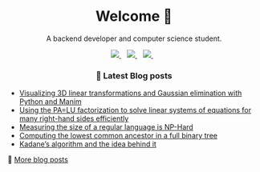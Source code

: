<h1 align='center'>
  Welcome 👋
</h1>

<p align='center'>
  A backend developer and computer science student.
</p>
<p align='center'>
  <a href="https://zerobone.net">
    <img src="https://img.shields.io/badge/Website-ZeroBone.net-%2302A2EC.svg?&style=for-the-badge&logoColor=white" />
  </a>&nbsp;&nbsp;
  <a href="https://www.linkedin.com/in/zerobone/">
    <img src="https://img.shields.io/badge/linkedin-%230077B5.svg?&style=for-the-badge&logo=linkedin&logoColor=white" />
  </a>&nbsp;&nbsp;
  <a href="mailto:zerobone21@gmail.com">
    <img src="https://img.shields.io/badge/gmail-%23D14836.svg?&style=for-the-badge&logo=gmail&logoColor=white" />
  </a>&nbsp;&nbsp;
</p>

<h3 align='center'>
  📕 Latest Blog posts
</h3>


<!-- BLOG-POST-LIST:START -->
- [Visualizing 3D linear transformations and Gaussian elimination with Python and Manim](https://zerobone.net/blog/cs/linear-transformations-3d-manim/)
- [Using the PA=LU factorization to solve linear systems of equations for many right-hand sides efficiently](https://zerobone.net/blog/cs/pa-lu-factorization/)
- [Measuring the size of a regular language is NP-Hard](https://zerobone.net/blog/cs/regular-language-size-np-hard/)
- [Computing the lowest common ancestor in a full binary tree](https://zerobone.net/blog/cs/lowest-common-ancestor/)
- [Kadane’s algorithm and the idea behind it](https://zerobone.net/blog/cs/kadane-algorithm/)
<!-- BLOG-POST-LIST:END -->

💬 [More blog posts](https://zerobone.net/blog/)
